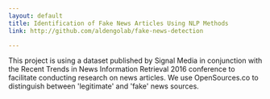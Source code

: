 ```yaml
---
layout: default
title: Identification of Fake News Articles Using NLP Methods
link: http://github.com/aldengolab/fake-news-detection

---
```


This project is using a dataset published by Signal Media in conjunction with the Recent Trends in News Information Retrieval 2016 conference to facilitate conducting research on news articles. We use OpenSources.co to distinguish between 'legitimate' and 'fake' news sources.